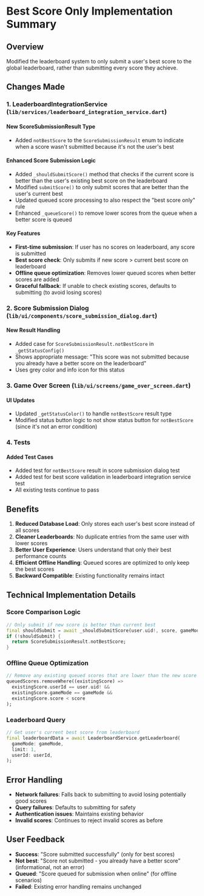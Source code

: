 # Best Score Only Implementation Summary

## Overview
Modified the leaderboard system to only submit a user's best score to the global leaderboard, rather than submitting every score they achieve.

## Changes Made

### 1. LeaderboardIntegrationService (`lib/services/leaderboard_integration_service.dart`)

#### New ScoreSubmissionResult Type
- Added `notBestScore` to the `ScoreSubmissionResult` enum to indicate when a score wasn't submitted because it's not the user's best

#### Enhanced Score Submission Logic
- Added `_shouldSubmitScore()` method that checks if the current score is better than the user's existing best score on the leaderboard
- Modified `submitScore()` to only submit scores that are better than the user's current best
- Updated queued score processing to also respect the "best score only" rule
- Enhanced `_queueScore()` to remove lower scores from the queue when a better score is queued

#### Key Features
- **First-time submission**: If user has no scores on leaderboard, any score is submitted
- **Best score check**: Only submits if new score > current best score on leaderboard
- **Offline queue optimization**: Removes lower queued scores when better scores are added
- **Graceful fallback**: If unable to check existing scores, defaults to submitting (to avoid losing scores)

### 2. Score Submission Dialog (`lib/ui/components/score_submission_dialog.dart`)

#### New Result Handling
- Added case for `ScoreSubmissionResult.notBestScore` in `_getStatusConfig()`
- Shows appropriate message: "This score was not submitted because you already have a better score on the leaderboard"
- Uses grey color and info icon for this status

### 3. Game Over Screen (`lib/ui/screens/game_over_screen.dart`)

#### UI Updates
- Updated `_getStatusColor()` to handle `notBestScore` result type
- Modified status button logic to not show status button for `notBestScore` (since it's not an error condition)

### 4. Tests

#### Added Test Cases
- Added test for `notBestScore` result in score submission dialog test
- Added test for best score validation in leaderboard integration service test
- All existing tests continue to pass

## Benefits

1. **Reduced Database Load**: Only stores each user's best score instead of all scores
2. **Cleaner Leaderboards**: No duplicate entries from the same user with lower scores
3. **Better User Experience**: Users understand that only their best performance counts
4. **Efficient Offline Handling**: Queued scores are optimized to only keep the best scores
5. **Backward Compatible**: Existing functionality remains intact

## Technical Implementation Details

### Score Comparison Logic
```dart
// Only submit if new score is better than current best
final shouldSubmit = await _shouldSubmitScore(user.uid!, score, gameMode);
if (!shouldSubmit) {
  return ScoreSubmissionResult.notBestScore;
}
```

### Offline Queue Optimization
```dart
// Remove any existing queued scores that are lower than the new score
queuedScores.removeWhere((existingScore) => 
  existingScore.userId == user.uid! && 
  existingScore.gameMode == gameMode && 
  existingScore.score < score
);
```

### Leaderboard Query
```dart
// Get user's current best score from leaderboard
final leaderboardData = await LeaderboardService.getLeaderboard(
  gameMode: gameMode,
  limit: 1,
  userId: userId,
);
```

## Error Handling

- **Network failures**: Falls back to submitting to avoid losing potentially good scores
- **Query failures**: Defaults to submitting for safety
- **Authentication issues**: Maintains existing behavior
- **Invalid scores**: Continues to reject invalid scores as before

## User Feedback

- **Success**: "Score submitted successfully" (only for best scores)
- **Not best**: "Score not submitted - you already have a better score" (informational, not an error)
- **Queued**: "Score queued for submission when online" (for offline scenarios)
- **Failed**: Existing error handling remains unchanged